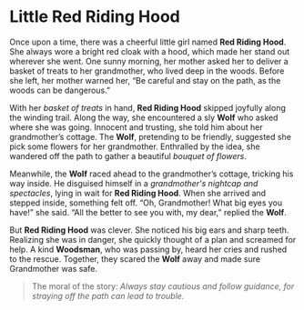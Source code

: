 # Little Red Riding Hood

Once upon a time, there was a cheerful little girl named **Red Riding Hood**. She always wore a bright red cloak with a hood, which made her stand out wherever she went. One sunny morning, her mother asked her to deliver a basket of treats to her grandmother, who lived deep in the woods. Before she left, her mother warned her, “Be careful and stay on the path, as the woods can be dangerous.”

With her *basket of treats* in hand, **Red Riding Hood** skipped joyfully along the winding trail. Along the way, she encountered a sly **Wolf** who asked where she was going. Innocent and trusting, she told him about her grandmother’s cottage. The **Wolf**, pretending to be friendly, suggested she pick some flowers for her grandmother. Enthralled by the idea, she wandered off the path to gather a beautiful *bouquet of flowers*.

Meanwhile, the **Wolf** raced ahead to the grandmother’s cottage, tricking his way inside. He disguised himself in a *grandmother's nightcap and spectacles*, lying in wait for **Red Riding Hood**. When she arrived and stepped inside, something felt off. “Oh, Grandmother! What big eyes you have!” she said. “All the better to see you with, my dear,” replied the **Wolf**.

But **Red Riding Hood** was clever. She noticed his big ears and sharp teeth. Realizing she was in danger, she quickly thought of a plan and screamed for help. A kind **Woodsman**, who was passing by, heard her cries and rushed to the rescue. Together, they scared the **Wolf** away and made sure Grandmother was safe.

> The moral of the story: *Always stay cautious and follow guidance, for straying off the path can lead to trouble.*